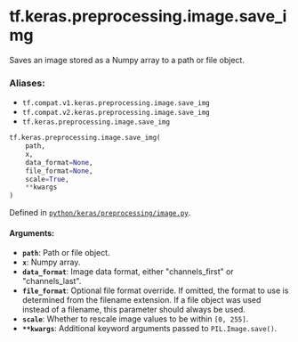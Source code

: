 <div itemscope itemtype="http://developers.google.com/ReferenceObject">
<meta itemprop="name" content="tf.keras.preprocessing.image.save_img" />
<meta itemprop="path" content="Stable" />
</div>

# tf.keras.preprocessing.image.save_img

Saves an image stored as a Numpy array to a path or file object.

### Aliases:

* `tf.compat.v1.keras.preprocessing.image.save_img`
* `tf.compat.v2.keras.preprocessing.image.save_img`
* `tf.keras.preprocessing.image.save_img`

``` python
tf.keras.preprocessing.image.save_img(
    path,
    x,
    data_format=None,
    file_format=None,
    scale=True,
    **kwargs
)
```



Defined in [`python/keras/preprocessing/image.py`](/code/stable/tensorflow/python/keras/preprocessing/image.py).

<!-- Placeholder for "Used in" -->


#### Arguments:


* <b>`path`</b>: Path or file object.
* <b>`x`</b>: Numpy array.
* <b>`data_format`</b>: Image data format,
    either "channels_first" or "channels_last".
* <b>`file_format`</b>: Optional file format override. If omitted, the
    format to use is determined from the filename extension.
    If a file object was used instead of a filename, this
    parameter should always be used.
* <b>`scale`</b>: Whether to rescale image values to be within `[0, 255]`.
* <b>`**kwargs`</b>: Additional keyword arguments passed to `PIL.Image.save()`.